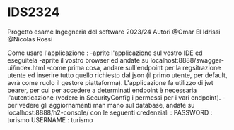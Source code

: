 # IDS2324
Progetto esame Ingegneria del software 2023/24
Autori @Omar El Idrissi @Nicolas Rossi

Come usare l'applicazione :
-aprite l'applicazione sul vostro IDE ed eseguitela
-aprite il vostro browser ed andate su localhost:8888/swagger-ui/index.html
-come prima cosa, andare sull'endpoint per la regsitrazione utente ed inserire tutto quello richiesto dal json (il primo utente, per default, avrà come ruolo il gestore piattaforma). L'applicazione fa utilizzo di jwt bearer, per cui per accedere a determinati endpoint è necessaria l'autenticazione (vedere in SecurityConfig i permessi per i vari endpoint).
-per vedere gli aggiornamenti man mano sul database, andate su localhost:8888/h2-console/ con le seguenti credenziali :
PASSWORD : turismo
USERNAME : turismo
